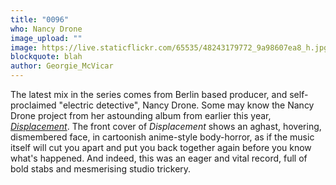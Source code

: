 ```yaml
---
title: "0096"
who: Nancy Drone
image_upload: ""
image: https://live.staticflickr.com/65535/48243179772_9a98607ea8_h.jpg
blockquote: blah
author: Georgie_McVicar
---
```

The latest mix in the series comes from Berlin based producer, and self-proclaimed "electric detective", Nancy Drone. Some may know the Nancy Drone project from her astounding album from earlier this year, _[Displacement](https://shop.conditional.club/album/displacement)_. The front cover of _Displacement_ shows an aghast, hovering, dismembered face, in cartoonish anime-style body-horror, as if the music itself will cut you apart and put you back together again before you know what's happened. And indeed, this was an eager and vital record, full of bold stabs and mesmerising studio trickery. 



